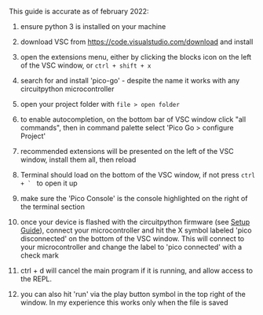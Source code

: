 This guide is accurate as of february 2022:

1) ensure python 3 is installed on your machine
2) download VSC from https://code.visualstudio.com/download and install
3) open the extensions menu, either by clicking the blocks icon on the left of the VSC window, or `ctrl + shift + x`
3) search for and install 'pico-go' - despite the name it works with any circuitpython microcontroller
4) open your project folder with `file > open folder`
5) to enable autocompletion, on the bottom bar of VSC window click "all commands", then in command palette select 'Pico Go > configure Project'
6) recommended extensions will be presented on the left of the VSC window, install them all, then reload
7) Terminal should load on the bottom of the VSC window, if not press ``ctrl + ` `` to open it up
7) make sure the 'Pico Console' is the console highlighted on the right of the terminal section 

9) once your device is flashed with the circuitpython firmware (see [Setup Guide](https://github.com/mynah22/microLiftoff/tree/main/qtpy-esp32s2/setup.md)), connect your microcontroller and hit the X symbol labeled 'pico disconnected' on the bottom of the VSC window. This will connect to your microcontroller and change the label to 'pico connected' with a check mark
10) ctrl + d will cancel the main program if it is running, and allow access to the REPL. 
11) you can also hit 'run' via the play button symbol in the top right of the window. In my experience this works only when the file is saved